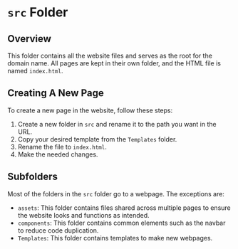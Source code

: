 # `src` Folder
## Overview
This folder contains all the website files and serves as the root for the domain name. All pages are kept in their own folder, and the HTML file is named `index.html`.

## Creating A New Page
To create a new page in the website, follow these steps:

1. Create a new folder in `src` and rename it to the path you want in the URL.
2. Copy your desired template from the `Templates` folder.
3. Rename the file to `index.html`.
4. Make the needed changes.

## Subfolders
Most of the folders in the `src` folder go to a webpage. The exceptions are:

-   `assets`: This folder contains files shared across multiple pages to ensure the website looks and functions as intended.
-   `components`: This folder contains common elements such as the navbar to reduce code duplication.
-   `Templates`: This folder contains templates to make new webpages.